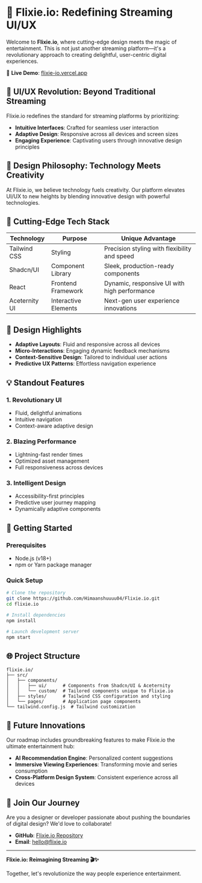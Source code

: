 # 🚀 Flixie.io: Redefining Streaming UI/UX

Welcome to **Flixie.io**, where cutting-edge design meets the magic of entertainment. This is not just another streaming platform—it's a revolutionary approach to creating delightful, user-centric digital experiences.

🔗 **Live Demo**: [flixie-io.vercel.app](https://flixie-io.vercel.app/#/)

## 🌟 UI/UX Revolution: Beyond Traditional Streaming

Flixie.io redefines the standard for streaming platforms by prioritizing:

- **Intuitive Interfaces**: Crafted for seamless user interaction
- **Adaptive Design**: Responsive across all devices and screen sizes
- **Engaging Experience**: Captivating users through innovative design principles

## 🎨 Design Philosophy: Technology Meets Creativity

At Flixie.io, we believe technology fuels creativity. Our platform elevates UI/UX to new heights by blending innovative design with powerful technologies.

## 🔧 Cutting-Edge Tech Stack

| Technology    | Purpose              | Unique Advantage                             |
| ------------- | -------------------- | -------------------------------------------- |
| Tailwind CSS  | Styling              | Precision styling with flexibility and speed |
| Shadcn/UI     | Component Library    | Sleek, production-ready components           |
| React         | Frontend Framework   | Dynamic, responsive UI with high performance |
| Aceternity UI | Interactive Elements | Next-gen user experience innovations         |

## 🌈 Design Highlights

- **Adaptive Layouts**: Fluid and responsive across all devices
- **Micro-Interactions**: Engaging dynamic feedback mechanisms
- **Context-Sensitive Design**: Tailored to individual user actions
- **Predictive UX Patterns**: Effortless navigation experience

## 💡 Standout Features

### 1. Revolutionary UI

- Fluid, delightful animations
- Intuitive navigation
- Context-aware adaptive design

### 2. Blazing Performance

- Lightning-fast render times
- Optimized asset management
- Full responsiveness across devices

### 3. Intelligent Design

- Accessibility-first principles
- Predictive user journey mapping
- Dynamically adaptive components

## 🔧 Getting Started

### Prerequisites

- Node.js (v18+)
- npm or Yarn package manager

### Quick Setup

```bash
# Clone the repository
git clone https://github.com/Himaanshuuuu04/Flixie.io.git
cd flixie.io

# Install dependencies
npm install

# Launch development server
npm start
```

## 🌐 Project Structure

```plaintext
flixie.io/
├── src/
│   ├── components/
│   │   ├── ui/      # Components from Shadcn/UI & Aceternity
│   │   └── custom/  # Tailored components unique to Flixie.io
│   ├── styles/      # Tailwind CSS configuration and styling
│   └── pages/       # Application page components
└── tailwind.config.js  # Tailwind customization
```

## 🔮 Future Innovations

Our roadmap includes groundbreaking features to make Flixie.io the ultimate entertainment hub:

- **AI Recommendation Engine**: Personalized content suggestions
- **Immersive Viewing Experiences**: Transforming movie and series consumption
- **Cross-Platform Design System**: Consistent experience across all devices

## 🤝 Join Our Journey

Are you a designer or developer passionate about pushing the boundaries of digital design? We'd love to collaborate!

- **GitHub**: [Flixie.io Repository](https://github.com/Himaanshuuuu04/Flixie.io)
- **Email**: [hello@flixie.io](mailto:shauryarahlon.10@gmail.com)

---

**Flixie.io: Reimagining Streaming 🎬✨**

Together, let's revolutionize the way people experience entertainment.
